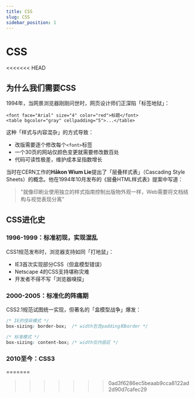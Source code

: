 ```yaml
---
title: CSS
slug: CSS
sidebar_position: 1
---
```



# CSS

<<<<<<< HEAD
## 为什么我们需要CSS

1994年，当网景浏览器刚刚问世时，网页设计师们正深陷「标签地狱」：

```
<font face="Arial" size="4" color="red">标题</font>
<table bgcolor="gray" cellpadding="5">...</table>
```

这种「样式与内容混杂」的方式导致：

- 改版需要逐个修改每个`<font>`标签
- 一个30页的网站仅颜色变更就需要修改数百处
- 代码可读性极差，维护成本呈指数增长

当时在CERN工作的<b>Håkon Wium Lie</b>提出了「层叠样式表」（Cascading Style Sheets）的概念。他在1994年10月发布的《层叠HTML样式表》提案中写道：

> "就像印刷业使用独立的样式指南控制出版物外观一样，Web需要将文档结构与视觉表现分离"

## CSS进化史

### 1996-1999：标准初现，实现混乱

CSS1规范发布时，浏览器支持如同「打地鼠」：

- IE3首次实现部分CSS（但盒模型错误）
- Netscape 4的CSS支持堪称灾难
- 开发者不得不写「浏览器嗅探」

### 2000-2005：标准化的阵痛期

CSS2.1规范试图统一实现，但著名的「盒模型战争」爆发：

```css
/* IE的怪异模式 */
box-sizing: border-box;  /* width包含padding和border */

/* 标准模式 */
box-sizing: content-box; /* width仅内容区 */
```

### 2010至今：CSS3

=======
>>>>>>> 0ad3f6286ec5beaab9cca8122ad2d90d7cafec29

